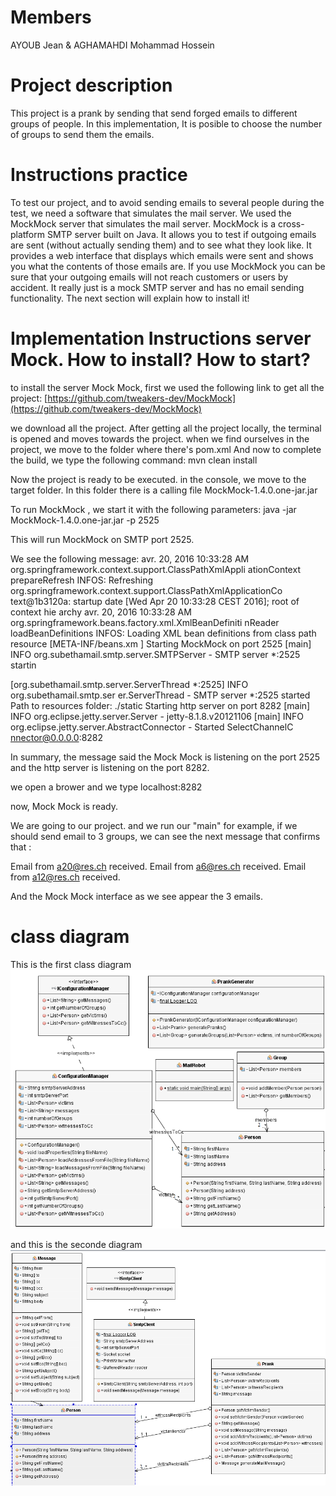 Members 
=
AYOUB Jean & 
AGHAMAHDI Mohammad Hossein

Project description
=
This project is a prank by sending that send forged emails to different groups of people.
In this implementation, It is posible to choose the number of groups to send them the emails.


Instructions practice
=
To test our project, and to avoid sending emails to several people during the test, we need a software that simulates the mail server. 
We used the MockMock server that simulates the mail server. 
MockMock is a cross-platform SMTP server built on Java. It allows you to test if outgoing emails are sent (without actually sending them) 
and to see what they look like. It provides a web interface that displays which emails were sent and shows you what the contents of those 
emails are. If you use MockMock you can be sure that your outgoing emails will not reach customers or users by accident. It really just is 
a mock SMTP server and has no email sending functionality.
The next section will explain how to install it!


Implementation Instructions server Mock. How to install? How to start?
=
to install the server Mock Mock, first we used the following link to get all the project:
[https://github.com/tweakers-dev/MockMock](https://github.com/tweakers-dev/MockMock)

we download all the project. After getting all the project locally, the terminal is opened and moves towards the project. when we find ourselves 
in the project, we move to the folder where there's pom.xml
And now to complete the build, we type the following command:
mvn clean install

Now the project is ready to be executed. in the console, we move to the target folder. In this folder there is a calling file
MockMock-1.4.0.one-jar.jar

 To run MockMock , we start it with the following parameters: 
 java -jar MockMock-1.4.0.one-jar.jar -p 2525

This will run MockMock on SMTP port 2525.

We see the following message: 
avr. 20, 2016 10:33:28 AM org.springframework.context.support.ClassPathXmlAppli
ationContext prepareRefresh
INFOS: Refreshing org.springframework.context.support.ClassPathXmlApplicationCo
text@1b3120a: startup date [Wed Apr 20 10:33:28 CEST 2016]; root of context hie
archy
avr. 20, 2016 10:33:28 AM org.springframework.beans.factory.xml.XmlBeanDefiniti
nReader loadBeanDefinitions
INFOS: Loading XML bean definitions from class path resource [META-INF/beans.xm
]
Starting MockMock on port 2525
[main] INFO org.subethamail.smtp.server.SMTPServer - SMTP server *:2525 startin

[org.subethamail.smtp.server.ServerThread *:2525] INFO org.subethamail.smtp.ser
er.ServerThread - SMTP server *:2525 started
Path to resources folder: ./static
Starting http server on port 8282
[main] INFO org.eclipse.jetty.server.Server - jetty-8.1.8.v20121106
[main] INFO org.eclipse.jetty.server.AbstractConnector - Started SelectChannelC
nnector@0.0.0.0:8282

In summary, the message said the Mock Mock is listening on the port 2525 
and the http server is listening on the port 8282.

we open a brower and we type 
localhost:8282

now, Mock Mock is ready. 

We are going to our project. and we run our "main" 
for example, if we should send email to 3 groups, we can see the next message that confirms that :

Email from a20@res.ch received.
Email from a6@res.ch received.
Email from a12@res.ch received.

And the Mock Mock interface as we see appear the 3 emails.

class diagram
=
This is the first class diagram
![alt text](figures/diagramme1.png)

and this is the seconde diagram
 ![alt text](figures/diagramme2.png)

